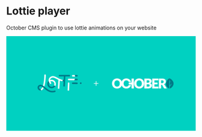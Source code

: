 # Lottie player
October CMS plugin to use lottie animations on your website

![og-image](sources/og-image.png)

